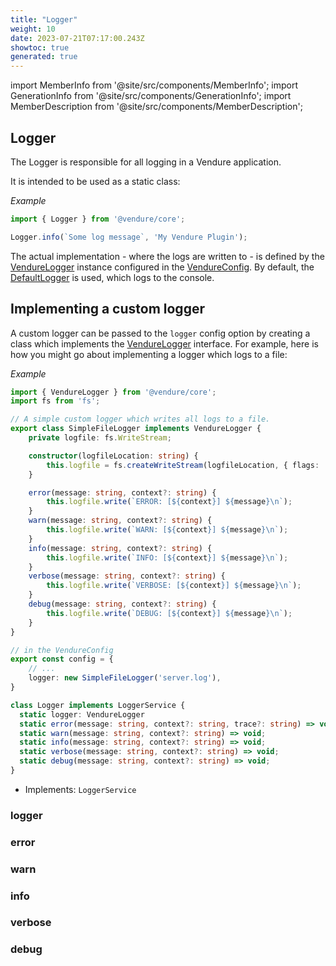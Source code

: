 ```yaml
---
title: "Logger"
weight: 10
date: 2023-07-21T07:17:00.243Z
showtoc: true
generated: true
---
```

<!-- This file was generated from the Vendure source. Do not modify. Instead, re-run the "docs:build" script -->
import MemberInfo from '@site/src/components/MemberInfo';
import GenerationInfo from '@site/src/components/GenerationInfo';
import MemberDescription from '@site/src/components/MemberDescription';


## Logger

<GenerationInfo sourceFile="packages/core/src/config/logger/vendure-logger.ts" sourceLine="136" packageName="@vendure/core" />

The Logger is responsible for all logging in a Vendure application.

It is intended to be used as a static class:

*Example*

```ts
import { Logger } from '@vendure/core';

Logger.info(`Some log message`, 'My Vendure Plugin');
```

The actual implementation - where the logs are written to - is defined by the <a href='/docs/reference/typescript-api/logger/vendure-logger#vendurelogger'>VendureLogger</a>
instance configured in the <a href='/docs/reference/typescript-api/configuration/vendure-config#vendureconfig'>VendureConfig</a>. By default, the <a href='/docs/reference/typescript-api/logger/default-logger#defaultlogger'>DefaultLogger</a> is used, which
logs to the console.

## Implementing a custom logger

A custom logger can be passed to the `logger` config option by creating a class which implements the
<a href='/docs/reference/typescript-api/logger/vendure-logger#vendurelogger'>VendureLogger</a> interface. For example, here is how you might go about implementing a logger which
logs to a file:

*Example*

```ts
import { VendureLogger } from '@vendure/core';
import fs from 'fs';

// A simple custom logger which writes all logs to a file.
export class SimpleFileLogger implements VendureLogger {
    private logfile: fs.WriteStream;

    constructor(logfileLocation: string) {
        this.logfile = fs.createWriteStream(logfileLocation, { flags: 'w' });
    }

    error(message: string, context?: string) {
        this.logfile.write(`ERROR: [${context}] ${message}\n`);
    }
    warn(message: string, context?: string) {
        this.logfile.write(`WARN: [${context}] ${message}\n`);
    }
    info(message: string, context?: string) {
        this.logfile.write(`INFO: [${context}] ${message}\n`);
    }
    verbose(message: string, context?: string) {
        this.logfile.write(`VERBOSE: [${context}] ${message}\n`);
    }
    debug(message: string, context?: string) {
        this.logfile.write(`DEBUG: [${context}] ${message}\n`);
    }
}

// in the VendureConfig
export const config = {
    // ...
    logger: new SimpleFileLogger('server.log'),
}
```

```ts title="Signature"
class Logger implements LoggerService {
  static logger: VendureLogger
  static error(message: string, context?: string, trace?: string) => void;
  static warn(message: string, context?: string) => void;
  static info(message: string, context?: string) => void;
  static verbose(message: string, context?: string) => void;
  static debug(message: string, context?: string) => void;
}
```
* Implements: <code>LoggerService</code>



<div className="members-wrapper">

### logger

<MemberInfo kind="property" type="<a href='/docs/reference/typescript-api/logger/vendure-logger#vendurelogger'>VendureLogger</a>"   />


### error

<MemberInfo kind="method" type="(message: string, context?: string, trace?: string) => void"   />


### warn

<MemberInfo kind="method" type="(message: string, context?: string) => void"   />


### info

<MemberInfo kind="method" type="(message: string, context?: string) => void"   />


### verbose

<MemberInfo kind="method" type="(message: string, context?: string) => void"   />


### debug

<MemberInfo kind="method" type="(message: string, context?: string) => void"   />




</div>

